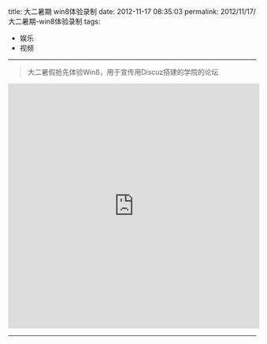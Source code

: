 title: 大二暑期 win8体验录制
date: 2012-11-17 08:35:03
permalink: 2012/11/17/大二暑期-win8体验录制
tags:
- 娱乐
- 视频

---

> 大二暑假抢先体验Win8，用于宣传用Discuz搭建的学院的论坛

<!--more-->
<iframe height=498 width=510 src="http://player.youku.com/embed/XNDQ0NjU0MDY0" frameborder=0 allowfullscreen></iframe>

---
